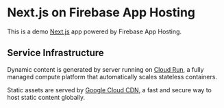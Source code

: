 # Next.js on Firebase App Hosting

This is a demo [Next.js](https://nextjs.org/) app powered by Firebase App Hosting.

## Service Infrastructure

Dynamic content is generated by server running on [Cloud Run](https://cloud.google.com/run/docs/overview/what-is-cloud-run), a fully managed compute platform that automatically scales stateless containers.

Static assets are served by [Google Cloud CDN](https://cloud.google.com/cdn/docs/overview), a fast and secure way to host static content globally.
